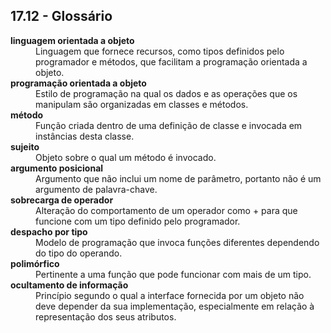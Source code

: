 ## 17.12 - Glossário

<dl>
<dt><b>linguagem orientada a objeto</b></dt>
<dd>Linguagem que fornece recursos, como tipos definidos pelo programador e métodos, que facilitam a programação orientada a objeto.</dd>

<dt><b>programação orientada a objeto</b></dt>
<dd>Estilo de programação na qual os dados e as operações que os manipulam são organizadas em classes e métodos.</dd>

<dt><b>método</b></dt>
<dd>Função criada dentro de uma definição de classe e invocada em instâncias desta classe.</dd>

<dt><b>sujeito</b></dt>
<dd>Objeto sobre o qual um método é invocado.</dd>

<dt><b>argumento posicional</b></dt>
<dd>Argumento que não inclui um nome de parâmetro, portanto não é um argumento de palavra-chave.</dd>

<dt><b>sobrecarga de operador</b></dt>
<dd>Alteração do comportamento de um operador como + para que funcione com um tipo definido pelo programador.</dd>

<dt><b>despacho por tipo</b></dt>
<dd>Modelo de programação que invoca funções diferentes dependendo do tipo do operando.</dd>

<dt><b>polimórfico</b></dt>
<dd>Pertinente a uma função que pode funcionar com mais de um tipo.</dd>

<dt><b>ocultamento de informação</b></dt>
<dd>Princípio segundo o qual a interface fornecida por um objeto não deve depender da sua implementação, especialmente em relação à representação dos seus atributos.</dd>

</dl>

